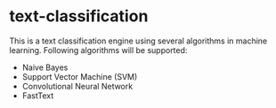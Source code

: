# text-classification
This is a text classification engine using several algorithms in machine learning. Following algorithms will be supported:
- Naive Bayes
- Support Vector Machine (SVM)
- Convolutional Neural Network
- FastText
